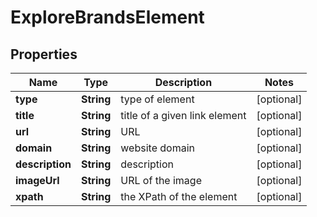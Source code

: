 

# ExploreBrandsElement


## Properties

| Name | Type | Description | Notes |
|------------ | ------------- | ------------- | -------------|
|**type** | **String** | type of element |  [optional] |
|**title** | **String** | title of a given link element |  [optional] |
|**url** | **String** | URL |  [optional] |
|**domain** | **String** | website domain |  [optional] |
|**description** | **String** | description |  [optional] |
|**imageUrl** | **String** | URL of the image |  [optional] |
|**xpath** | **String** | the XPath of the element |  [optional] |



